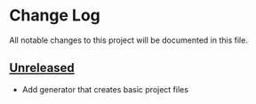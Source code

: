 # Change Log

All notable changes to this project will be documented in this file.

## [Unreleased]

- Add generator that creates basic project files

[unreleased]: https://github.com/subchannel/generator
